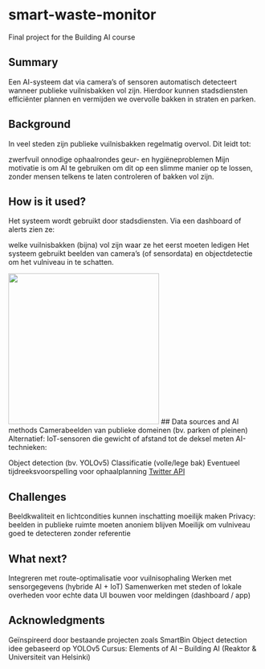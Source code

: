 # smart-waste-monitor
Final project for the Building AI course

## Summary
Een AI-systeem dat via camera’s of sensoren automatisch detecteert wanneer publieke vuilnisbakken vol zijn. Hierdoor kunnen stadsdiensten efficiënter plannen en vermijden we overvolle bakken in straten en parken.

## Background
In veel steden zijn publieke vuilnisbakken regelmatig overvol. Dit leidt tot:

zwerfvuil
onnodige ophaalrondes
geur- en hygiëneproblemen
Mijn motivatie is om AI te gebruiken om dit op een slimme manier op te lossen, zonder mensen telkens te laten controleren of bakken vol zijn.

## How is it used?
Het systeem wordt gebruikt door stadsdiensten. Via een dashboard of alerts zien ze:

welke vuilnisbakken (bijna) vol zijn
waar ze het eerst moeten ledigen
Het systeem gebruikt beelden van camera’s (of sensordata) en objectdetectie om het vulniveau in te schatten.

<img src="https://upload.wikimedia.org/wikipedia/commons/5/5e/Sleeping_cat_on_her_back.jpg" width="300">
## Data sources and AI methods
Camerabeelden van publieke domeinen (bv. parken of pleinen)
Alternatief: IoT-sensoren die gewicht of afstand tot de deksel meten
AI-technieken:

Object detection (bv. YOLOv5)
Classificatie (volle/lege bak)
Eventueel tijdreeksvoorspelling voor ophaalplanning
[Twitter API](https://developer.twitter.com/en/docs)
## Challenges
Beeldkwaliteit en lichtcondities kunnen inschatting moeilijk maken
Privacy: beelden in publieke ruimte moeten anoniem blijven
Moeilijk om vulniveau goed te detecteren zonder referentie
## What next?
Integreren met route-optimalisatie voor vuilnisophaling
Werken met sensorgegevens (hybride AI + IoT)
Samenwerken met steden of lokale overheden voor echte data
UI bouwen voor meldingen (dashboard / app)
## Acknowledgments
Geïnspireerd door bestaande projecten zoals SmartBin
Object detection idee gebaseerd op YOLOv5
Cursus: Elements of AI – Building AI (Reaktor & Universiteit van Helsinki)
